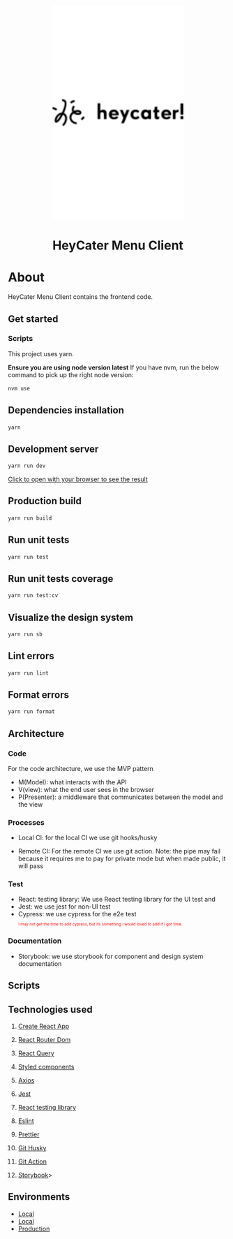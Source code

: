 <div align="center">
  <a href="https://github.com/heycater-menu">
    <img src="./src/design-system/assets/icn-logo.png" alt="logo" width="300" />
  </a>
</div>

<h1 align="center">HeyCater Menu Client</h1>

# About

HeyCater Menu Client contains the frontend code.

## Get started

### Scripts

This project uses yarn.

__Ensure you are using node version latest__
If you have nvm, run the below command to pick up the right node version:

```bash
nvm use
```

## Dependencies installation

```bash
yarn
```

## Development server

```bash
yarn run dev
```

 [Click to open with your browser to see the result](http://localhost:3000)

## Production build

```bash
yarn run build
```

## Run unit tests

```bash
yarn run test
```

## Run unit tests coverage

```bash
yarn run test:cv
```

## Visualize the design system

```bash
yarn run sb
```

## Lint errors

```bash
yarn run lint
```

## Format errors

```bash
yarn run format
```

## Architecture

### Code

For the code architecture, we use the MVP pattern

- M(Model): what interacts with the API
- V(view): what the end user sees in the browser
- P(Presenter): a middleware that communicates between the model and the view

### Processes

- Local CI:  for the local CI we use git hooks/husky

- Remote CI: For the remote CI we use git action. Note: the pipe may fail because it requires me to pay for private mode but when made public, it will pass

### Test

- React: testing library: We use React testing library for the UI test and
- Jest: we use jest for non-UI test
- Cypress: we use cypress for the e2e test <p style="color:red;font-size:9px;">I may not get the time to add cypress, but its something i would loved to add if i got time.</p>

### Documentation

- Storybook: we use storybook for component and design system documentation

## Scripts

## Technologies used

1. [Create React App](https://create-react-app.dev/)

2. [React Router Dom](https://reactrouter.com/en/main/routers/create-browser-router)

3. [React Query](https://tanstack.com/query/latest/docs/framework/react/overview)

4. [Styled components](https://styled-components.com/)

5. [Axios](https://axios-http.com/docs/intro)

6. [Jest](https://jestjs.io/)

7. [React testing library](https://testing-library.com/docs/react-testing-library/intro/)

8. [Eslint](https://eslint.org/)

9. [Prettier](https://prettier.io/)

10. [Git Husky](https://typicode.github.io/husky/)

11. [Git Action](https://docs.github.com/en/actions)

12. [Storybook](https://storybook.js.org/)>

## Environments

- [Local](http://localhost:3000/)
- [Local](./this-is-usually-where-i-would-paste-the-production-fe-link)
- [Production](./this-is-usually-where-i-would-paste-the-production-fe-link)
